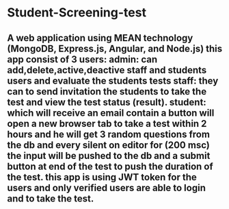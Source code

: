 # Student-Screening-test
A web application using MEAN technology (MongoDB, Express.js, Angular, and Node.js) this app consist of 3 users:  admin: can add,delete,active,deactive staff and students users and evaluate the students tests  staff: they can to send invitation the students to take the test and view the test status (result).  student: which will receive an email contain a button will open a new browser tab to take a test within 2 hours and he will get 3 random questions from the db and every silent on editor for (200 msc) the input will be pushed to the db and a submit button at end of the test to push the duration of the test.
this app is using JWT token for the users and only verified users are able to login and to take the test.
------------------------------------------------------------------------------------------------------------------------------
